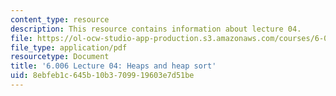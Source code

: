 ```yaml
---
content_type: resource
description: This resource contains information about lecture 04.
file: https://ol-ocw-studio-app-production.s3.amazonaws.com/courses/6-006-introduction-to-algorithms-fall-2011/8ebfeb1c645b10b3709919603e7d51be_MIT6_006F11_lec04.pdf
file_type: application/pdf
resourcetype: Document
title: '6.006 Lecture 04: Heaps and heap sort'
uid: 8ebfeb1c-645b-10b3-7099-19603e7d51be
---
```

